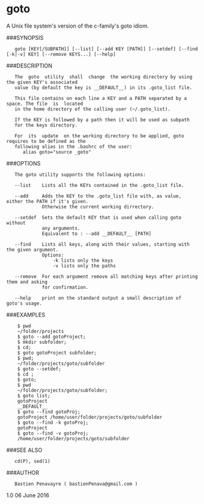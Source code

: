 # goto
A Unix file system's version of the c-family's goto idiom.

###SYNOPSIS

       goto [KEY[/SUBPATH]] [--list] [--add KEY [PATH]] [--setdef] [--find [-k|-v] KEY] [--remove KEYS...] [--help]

###DESCRIPTION

       The  goto  utility  shall  change  the working directory by using the given KEY's associated
       value (by default the key is __DEFAULT__) in its .goto_list file.

       This file contains on each line a KEY and a PATH separated by a space. The file  is  located
       in the home directory of the calling user (~/.goto_list).
       
       If the KEY is followed by a path then it will be used as subpath
       for the keys directory.

       For  its  update  on the working directory to be applied, goto requires to be defined as the
       following alias in the .bashrc of the user:
          alias goto="source _goto"

###OPTIONS

       The goto utility supports the following options:

       --list    Lists all the KEYs contained in the .goto_list file.

       --add     Adds the KEY to the .goto_list file with, as value, either the PATH if it's given.
                 Otherwise the current working dirrectory.

       --setdef  Sets the default KEY that is used when calling goto without
                 any arguments.
                 Equivalent to : --add __DEFAULT__ [PATH]

       --find    Lists all keys, along with their values, starting with the given argument.
                 Options:
                     -k lists only the keys
                     -v lists only the paths

       --remove  For each argument remove all matching keys after printing them and asking
                 for confirmation.

       --help    print on the standard output a small description of goto's usage.

###EXAMPLES

        $ pwd
        ~/folder/projects
        $ goto --add gotoProject;
        $ mkdir subfolder;
        $ cd;
        $ goto gotoProject subfolder;
        $ pwd;
        ~/folder/projects/goto/subfolder
        $ goto --setdef;
        $ cd ;
        $ goto;
        $ pwd
        ~/folder/projects/goto/subfolder;
        $ goto list;
        gotoProject
        __DEFAULT__
        $ goto --find gotoProj;
        gotoProject /home/user/folder/projects/goto/subfolder
        $ goto --find -k gotoProj;
        gotoProject
        $ goto --find -v gotoProj;
        /home/user/folder/projects/goto/subfolder

###SEE ALSO

       cd(P), sed(1)

###AUTHOR

       Bastien Penavayre ( bastienPenava@gmail.com )

1.0                                         06 June 2016
